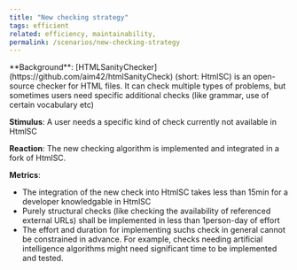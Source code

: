 ```yaml
---
title: "New checking strategy"
tags: efficient
related: efficiency, maintainability,
permalink: /scenarios/new-checking-strategy
---
```


<div class="arc42-help" markdown="1">
**Background**: [HTMLSanityChecker](https://github.com/aim42/htmlSanityCheck) (short: HtmlSC) is an open-source checker for HTML files.
It can check multiple types of problems, but sometimes users need specific additional checks (like grammar, use of certain vocabulary etc)


**Stimulus**: A user needs a specific kind of check currently not available in HtmlSC

**Reaction**: The new checking algorithm is implemented and integrated in a fork of HtmlSC.

**Metrics**: 

* The integration of the new check into HtmlSC takes less than 15min for a developer knowledgable in HtmlSC
* Purely structural checks (like checking the availability of referenced external URLs) shall be implemented in less than 1person-day of effort
* The effort and duration for implementing suchs check in general cannot be constrained in advance. For example, checks needing artificial intelligence algorithms might need significant time to be implemented and tested.


</div><br>




